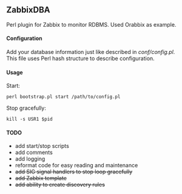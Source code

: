 ## ZabbixDBA
Perl plugin for Zabbix to monitor RDBMS. Used Orabbix as example.

#### Configuration
Add your database information just like described in _conf/config.pl_.  
This file uses Perl hash structure to describe configuration.

#### Usage
Start:  
```
perl bootstrap.pl start /path/to/config.pl
```

Stop gracefully:  
```
kill -s USR1 $pid
```

#### TODO
- add start/stop scripts
- add comments
- add logging
- reformat code for easy reading and maintenance
- ~~add SIG signal handlers to stop loop gracefully~~
- ~~add Zabbix template~~
- ~~add ability to create discovery rules~~
